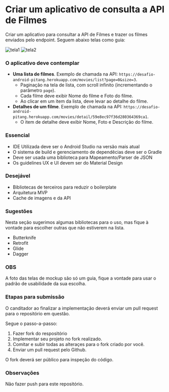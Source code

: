 # Criar um aplicativo de consulta a API de Filmes #

Criar um aplicativo para consultar a API de Filmes e trazer os filmes enviados pelo endpoint. Seguem abaixo telas como guia:

![tela1](https://user-images.githubusercontent.com/7905193/33221593-75c45b4e-d12f-11e7-833c-cc4acbd5ef0e.png)
![tela2](https://user-images.githubusercontent.com/7905193/33221600-85b668ee-d12f-11e7-95fa-8f66bd47f6ab.png)

### **O aplicativo deve contemplar** ###

- __Uma lista de filmes__. Exemplo de chamada na API: `https://desafio-android-pitang.herokuapp.com/movies/list?page=0&size=3`.
    * Paginação na tela de lista, com scroll infinito (incrementando o parâmetro `page`).
    * Cada filme deve exibir Nome do filme e Foto do filme.
    * Ao clicar em um item da lista, deve levar ao detalhe do filme.
- __Detalhes de um filme__. Exemplo de chamada na API: `https://desafio-android-pitang.herokuapp.com/movies/detail/59e8ec97f36d280364369ca1`.
    * O item de detalhe deve exibir Nome, Foto e Descrição do filme.

### **Essencial** ##
* IDE Utilizada deve ser o Android Studio na versão mais atual
* O sistema de build e gerenciamento de dependêcias deve ser o Gradle
* Deve ser usada uma biblioteca para Mapeamento/Parser de JSON
* Os guidelines UX e UI devem ser do Material Design

### **Desejável** ###

* Bibliotecas de terceiros para reduzir o boilerplate
* Arquitetura MVP
* Cache de imagens e da API

### **Sugestões** ###

Nesta seção sugerimos algumas bibliotecas para o uso, mas fique à vontade para escolher outras que não estiverem na lista.

* Butterknife
* Retrofit
* Glide
* Dagger

### **OBS** ###

A foto das telas de mockup são só um guia, fique a vontade para usar o padrão de usabilidade da sua escolha.

### **Etapas para submissão** ###

O canditador ao finalizar a implementação deverá enviar um pull request para o repositório em questão.

Segue o passo-a-passo:

1. Fazer fork do respositório
2. Implementar seu projeto no fork realizado.
3. Comitar e subir todas as alteraçes para o fork criado por você.
4. Enviar um pull request pelo Github.

O fork deverá ser público para inspeção do código.

### **Observações** ###

Não fazer push para este repositório.
